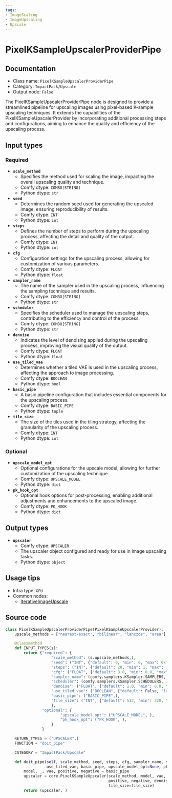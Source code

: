 ```yaml
---
tags:
- ImageScaling
- ImageUpscaling
- Upscale
---
```


# PixelKSampleUpscalerProviderPipe
## Documentation
- Class name: `PixelKSampleUpscalerProviderPipe`
- Category: `ImpactPack/Upscale`
- Output node: `False`

The PixelKSampleUpscalerProviderPipe node is designed to provide a streamlined pipeline for upscaling images using pixel-based K-sample upscaling techniques. It extends the capabilities of the PixelKSampleUpscalerProvider by incorporating additional processing steps and configurations, aiming to enhance the quality and efficiency of the upscaling process.
## Input types
### Required
- **`scale_method`**
    - Specifies the method used for scaling the image, impacting the overall upscaling quality and technique.
    - Comfy dtype: `COMBO[STRING]`
    - Python dtype: `str`
- **`seed`**
    - Determines the random seed used for generating the upscaled image, ensuring reproducibility of results.
    - Comfy dtype: `INT`
    - Python dtype: `int`
- **`steps`**
    - Defines the number of steps to perform during the upscaling process, affecting the detail and quality of the output.
    - Comfy dtype: `INT`
    - Python dtype: `int`
- **`cfg`**
    - Configuration settings for the upscaling process, allowing for customization of various parameters.
    - Comfy dtype: `FLOAT`
    - Python dtype: `float`
- **`sampler_name`**
    - The name of the sampler used in the upscaling process, influencing the sampling technique and results.
    - Comfy dtype: `COMBO[STRING]`
    - Python dtype: `str`
- **`scheduler`**
    - Specifies the scheduler used to manage the upscaling steps, contributing to the efficiency and control of the process.
    - Comfy dtype: `COMBO[STRING]`
    - Python dtype: `str`
- **`denoise`**
    - Indicates the level of denoising applied during the upscaling process, improving the visual quality of the output.
    - Comfy dtype: `FLOAT`
    - Python dtype: `float`
- **`use_tiled_vae`**
    - Determines whether a tiled VAE is used in the upscaling process, affecting the approach to image processing.
    - Comfy dtype: `BOOLEAN`
    - Python dtype: `bool`
- **`basic_pipe`**
    - A basic pipeline configuration that includes essential components for the upscaling process.
    - Comfy dtype: `BASIC_PIPE`
    - Python dtype: `tuple`
- **`tile_size`**
    - The size of the tiles used in the tiling strategy, affecting the granularity of the upscaling process.
    - Comfy dtype: `INT`
    - Python dtype: `int`
### Optional
- **`upscale_model_opt`**
    - Optional configurations for the upscale model, allowing for further customization of the upscaling technique.
    - Comfy dtype: `UPSCALE_MODEL`
    - Python dtype: `dict`
- **`pk_hook_opt`**
    - Optional hook options for post-processing, enabling additional adjustments and enhancements to the upscaled image.
    - Comfy dtype: `PK_HOOK`
    - Python dtype: `dict`
## Output types
- **`upscaler`**
    - Comfy dtype: `UPSCALER`
    - The upscaler object configured and ready for use in image upscaling tasks.
    - Python dtype: `object`
## Usage tips
- Infra type: `GPU`
- Common nodes:
    - [IterativeImageUpscale](../../ComfyUI-Impact-Pack/Nodes/IterativeImageUpscale.md)



## Source code
```python
class PixelKSampleUpscalerProviderPipe(PixelKSampleUpscalerProvider):
    upscale_methods = ["nearest-exact", "bilinear", "lanczos", "area"]

    @classmethod
    def INPUT_TYPES(s):
        return {"required": {
                    "scale_method": (s.upscale_methods,),
                    "seed": ("INT", {"default": 0, "min": 0, "max": 0xffffffffffffffff}),
                    "steps": ("INT", {"default": 20, "min": 1, "max": 10000}),
                    "cfg": ("FLOAT", {"default": 8.0, "min": 0.0, "max": 100.0}),
                    "sampler_name": (comfy.samplers.KSampler.SAMPLERS, ),
                    "scheduler": (comfy.samplers.KSampler.SCHEDULERS, ),
                    "denoise": ("FLOAT", {"default": 1.0, "min": 0.0, "max": 1.0, "step": 0.01}),
                    "use_tiled_vae": ("BOOLEAN", {"default": False, "label_on": "enabled", "label_off": "disabled"}),
                    "basic_pipe": ("BASIC_PIPE",),
                    "tile_size": ("INT", {"default": 512, "min": 320, "max": 4096, "step": 64}),
                    },
                "optional": {
                        "upscale_model_opt": ("UPSCALE_MODEL", ),
                        "pk_hook_opt": ("PK_HOOK", ),
                    }
                }

    RETURN_TYPES = ("UPSCALER",)
    FUNCTION = "doit_pipe"

    CATEGORY = "ImpactPack/Upscale"

    def doit_pipe(self, scale_method, seed, steps, cfg, sampler_name, scheduler, denoise,
                  use_tiled_vae, basic_pipe, upscale_model_opt=None, pk_hook_opt=None, tile_size=512):
        model, _, vae, positive, negative = basic_pipe
        upscaler = core.PixelKSampleUpscaler(scale_method, model, vae, seed, steps, cfg, sampler_name, scheduler,
                                             positive, negative, denoise, use_tiled_vae, upscale_model_opt, pk_hook_opt,
                                             tile_size=tile_size)
        return (upscaler, )

```
